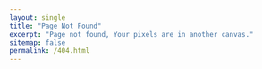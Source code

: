 ```yaml
---
layout: single
title: "Page Not Found"
excerpt: "Page not found, Your pixels are in another canvas."
sitemap: false
permalink: /404.html
---
```

<script type="text/javascript">
  var GOOG_FIXURL_LANG = 'en';
  var GOOG_FIXURL_SITE = '{{ site.url }}'
</script>
<script type="text/javascript"
  src="//linkhelp.clients.google.com/tbproxy/lh/wm/fixurl.js">
</script>